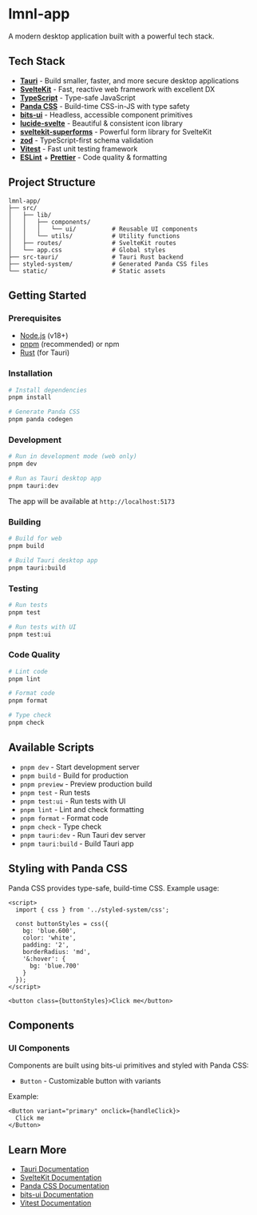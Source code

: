 # lmnl-app

A modern desktop application built with a powerful tech stack.

## Tech Stack

- **[Tauri](https://tauri.app/)** - Build smaller, faster, and more secure desktop applications
- **[SvelteKit](https://kit.svelte.dev/)** - Fast, reactive web framework with excellent DX
- **[TypeScript](https://www.typescriptlang.org/)** - Type-safe JavaScript
- **[Panda CSS](https://panda-css.com/)** - Build-time CSS-in-JS with type safety
- **[bits-ui](https://bits-ui.com/)** - Headless, accessible component primitives
- **[lucide-svelte](https://lucide.dev/)** - Beautiful & consistent icon library
- **[sveltekit-superforms](https://superforms.rocks/)** - Powerful form library for SvelteKit
- **[zod](https://zod.dev/)** - TypeScript-first schema validation
- **[Vitest](https://vitest.dev/)** - Fast unit testing framework
- **[ESLint](https://eslint.org/)** + **[Prettier](https://prettier.io/)** - Code quality & formatting

## Project Structure

```
lmnl-app/
├── src/
│   ├── lib/
│   │   ├── components/
│   │   │   └── ui/          # Reusable UI components
│   │   └── utils/           # Utility functions
│   ├── routes/              # SvelteKit routes
│   └── app.css              # Global styles
├── src-tauri/               # Tauri Rust backend
├── styled-system/           # Generated Panda CSS files
└── static/                  # Static assets
```

## Getting Started

### Prerequisites

- [Node.js](https://nodejs.org/) (v18+)
- [pnpm](https://pnpm.io/) (recommended) or npm
- [Rust](https://www.rust-lang.org/) (for Tauri)

### Installation

```bash
# Install dependencies
pnpm install

# Generate Panda CSS
pnpm panda codegen
```

### Development

```bash
# Run in development mode (web only)
pnpm dev

# Run as Tauri desktop app
pnpm tauri:dev
```

The app will be available at `http://localhost:5173`

### Building

```bash
# Build for web
pnpm build

# Build Tauri desktop app
pnpm tauri:build
```

### Testing

```bash
# Run tests
pnpm test

# Run tests with UI
pnpm test:ui
```

### Code Quality

```bash
# Lint code
pnpm lint

# Format code
pnpm format

# Type check
pnpm check
```

## Available Scripts

- `pnpm dev` - Start development server
- `pnpm build` - Build for production
- `pnpm preview` - Preview production build
- `pnpm test` - Run tests
- `pnpm test:ui` - Run tests with UI
- `pnpm lint` - Lint and check formatting
- `pnpm format` - Format code
- `pnpm check` - Type check
- `pnpm tauri:dev` - Run Tauri dev server
- `pnpm tauri:build` - Build Tauri app

## Styling with Panda CSS

Panda CSS provides type-safe, build-time CSS. Example usage:

```svelte
<script>
  import { css } from '../styled-system/css';

  const buttonStyles = css({
    bg: 'blue.600',
    color: 'white',
    padding: '2',
    borderRadius: 'md',
    '&:hover': {
      bg: 'blue.700'
    }
  });
</script>

<button class={buttonStyles}>Click me</button>
```

## Components

### UI Components

Components are built using bits-ui primitives and styled with Panda CSS:

- `Button` - Customizable button with variants

Example:
```svelte
<Button variant="primary" onclick={handleClick}>
  Click me
</Button>
```

## Learn More

- [Tauri Documentation](https://tauri.app/)
- [SvelteKit Documentation](https://kit.svelte.dev/docs)
- [Panda CSS Documentation](https://panda-css.com/docs)
- [bits-ui Documentation](https://bits-ui.com/)
- [Vitest Documentation](https://vitest.dev/)
